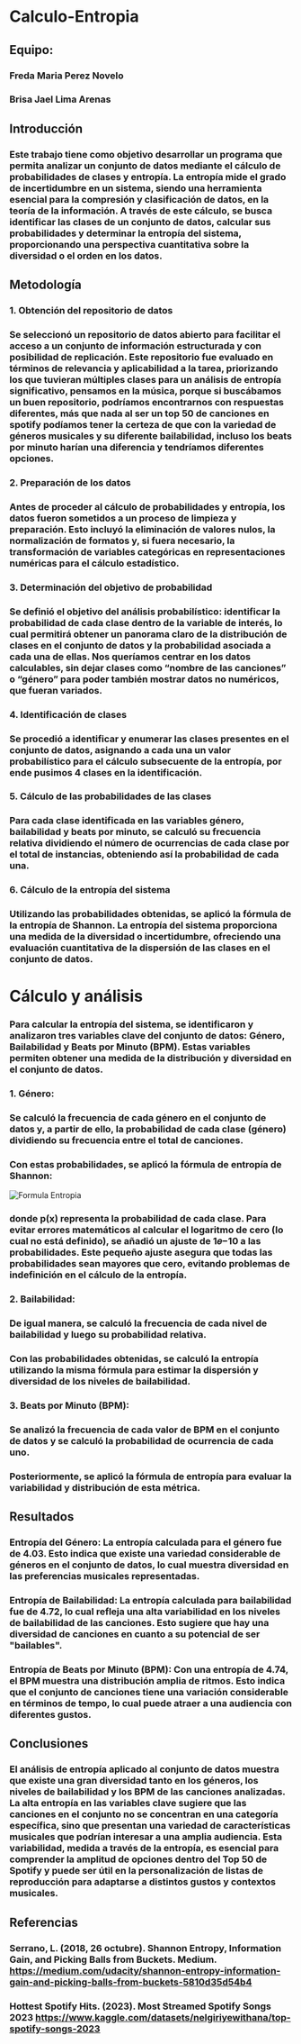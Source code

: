 # Calculo-Entropia


## Equipo:
### Freda Maria Perez Novelo
### Brisa Jael Lima Arenas



## Introducción

### Este trabajo tiene como objetivo desarrollar un programa que permita analizar un conjunto de datos mediante el cálculo de probabilidades de clases y entropía. La entropía mide el grado de incertidumbre en un sistema, siendo una herramienta esencial para la compresión y clasificación de datos, en la teoría de la información. A través de este cálculo,  se busca identificar las clases de un conjunto de datos, calcular sus probabilidades y determinar la entropía del sistema, proporcionando una perspectiva cuantitativa sobre la diversidad o el orden en los datos.

## Metodología
###  1. Obtención del repositorio de datos
### Se seleccionó un repositorio de datos abierto para facilitar el acceso a un conjunto de información estructurada y con posibilidad de replicación. Este repositorio fue evaluado en términos de relevancia y aplicabilidad a la tarea, priorizando los que tuvieran múltiples clases para un análisis de entropía significativo, pensamos en la música, porque si buscábamos un buen repositorio, podríamos encontrarnos con respuestas diferentes, más que nada al ser un top 50 de canciones en spotify podíamos tener la certeza de que con la variedad de géneros musicales y su diferente bailabilidad, incluso los beats por minuto harían una diferencia y  tendríamos diferentes opciones.

### 2. Preparación de los datos
### Antes de proceder al cálculo de probabilidades y entropía, los datos fueron sometidos a un proceso de limpieza y preparación. Esto incluyó la eliminación de valores nulos, la normalización de formatos y, si fuera necesario, la transformación de variables categóricas en representaciones numéricas para el cálculo estadístico.

### 3. Determinación del objetivo de probabilidad
### Se definió el objetivo del análisis probabilístico: identificar la probabilidad de cada clase dentro de la variable de interés, lo cual permitirá obtener un panorama claro de la distribución de clases en el conjunto de datos y la probabilidad asociada a cada una de ellas. Nos queríamos centrar en los datos calculables, sin dejar clases como “nombre de las canciones” o “género” para poder también mostrar datos no numéricos, que fueran variados. 

### 4. Identificación de clases
### Se procedió a identificar y enumerar las clases presentes en el conjunto de datos, asignando a cada una un valor probabilístico para el cálculo subsecuente de la entropía, por ende pusimos 4 clases en la identificación.

### 5. Cálculo de las probabilidades de las clases
### Para cada clase identificada en las variables género, bailabilidad y beats por minuto, se calculó su frecuencia relativa dividiendo el número de ocurrencias de cada clase por el total de instancias, obteniendo así la probabilidad de cada una.

### 6. Cálculo de la entropía del sistema
### Utilizando las probabilidades obtenidas, se aplicó la fórmula de la entropía de Shannon. La entropía del sistema proporciona una medida de la diversidad o incertidumbre, ofreciendo una evaluación cuantitativa de la dispersión de las clases en el conjunto de datos.


# Cálculo y análisis

### Para calcular la entropía del sistema, se identificaron y analizaron tres variables clave del conjunto de datos: Género, Bailabilidad y Beats por Minuto (BPM). Estas variables permiten obtener una medida de la distribución y diversidad en el conjunto de datos.

### 1. Género:
### Se calculó la frecuencia de cada género en el conjunto de datos y, a partir de ello, la probabilidad de cada clase (género) dividiendo su frecuencia entre el total de canciones.
### Con estas probabilidades, se aplicó la fórmula de entropía de Shannon: 
![Formula Entropia](https://scontent.fcun1-1.fna.fbcdn.net/v/t1.6435-9/41222078_2006427969424221_485605469390372864_n.png?_nc_cat=109&ccb=1-7&_nc_sid=f798df&_nc_eui2=AeFT4Di-lWvtkEWW0OkzaG40sGLwAltjmQiwYvACW2OZCIvtea0g4mB80jAo_TiANlLISk5OwBIedRs1Od8WwP_k&_nc_ohc=ObHcWAeYQjQQ7kNvgFelF9X&_nc_zt=23&_nc_ht=scontent.fcun1-1.fna&_nc_gid=A3vgGn2bv88qgDCeR3RyBVy&oh=00_AYDbUmyRjXuFoa6iJiWodDQjQBLVTrSqhxKlAP4umK-amQ&oe=67366183)

###  donde p(x) representa la probabilidad de cada clase. Para evitar errores matemáticos al calcular el logaritmo de cero (lo cual no está definido), se añadió un ajuste de 1𝑒−10 a las probabilidades. Este pequeño ajuste asegura que todas las probabilidades sean mayores que cero, evitando problemas de indefinición en el cálculo de la entropía.

### 2. Bailabilidad:
### De igual manera, se calculó la frecuencia de cada nivel de bailabilidad y luego su probabilidad relativa.
### Con las probabilidades obtenidas, se calculó la entropía utilizando la misma fórmula para estimar la dispersión y diversidad de los niveles de bailabilidad.

### 3. Beats por Minuto (BPM):
### Se analizó la frecuencia de cada valor de BPM en el conjunto de datos y se calculó la probabilidad de ocurrencia de cada uno.
### Posteriormente, se aplicó la fórmula de entropía para evaluar la variabilidad y distribución de esta métrica.

## Resultados

### Entropía del Género: La entropía calculada para el género fue de 4.03. Esto indica que existe una variedad considerable de géneros en el conjunto de datos, lo cual muestra diversidad en las preferencias musicales representadas.
  
### Entropía de Bailabilidad: La entropía calculada para bailabilidad fue de 4.72, lo cual refleja una alta variabilidad en los niveles de bailabilidad de las canciones. Esto sugiere que hay una diversidad de canciones en cuanto a su potencial de ser "bailables".
  
### Entropía de Beats por Minuto (BPM): Con una entropía de 4.74, el BPM muestra una distribución amplia de ritmos. Esto indica que el conjunto de canciones tiene una variación considerable en términos de tempo, lo cual puede atraer a una audiencia con diferentes gustos.

## Conclusiones

### El análisis de entropía aplicado al conjunto de datos muestra que existe una gran diversidad tanto en los géneros, los niveles de bailabilidad y los BPM de las canciones analizadas. La alta entropía en las variables clave sugiere que las canciones en el conjunto no se concentran en una categoría específica, sino que presentan una variedad de características musicales que podrían interesar a una amplia audiencia. Esta variabilidad, medida a través de la entropía, es esencial para comprender la amplitud de opciones dentro del Top 50 de Spotify y puede ser útil en la personalización de listas de reproducción para adaptarse a distintos gustos y contextos musicales.



## Referencias 
### Serrano, L. (2018, 26 octubre). Shannon Entropy, Information Gain, and Picking Balls from Buckets. Medium. https://medium.com/udacity/shannon-entropy-information-gain-and-picking-balls-from-buckets-5810d35d54b4 
### Hottest Spotify Hits. (2023).  Most Streamed Spotify Songs 2023 https://www.kaggle.com/datasets/nelgiriyewithana/top-spotify-songs-2023
